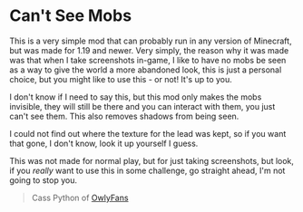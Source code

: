 # Can't See Mobs

This is a very simple mod that can probably run in any version of Minecraft, but was made for 1.19 and newer. Very simply, the reason why it was made was that when I take screenshots in-game, I like to have no mobs be seen as a way to give the world a more abandoned look, this is just a personal choice, but you might like to use this - or not! It's up to you.

I don't know if I need to say this, but this mod only makes the mobs invisible, they will still be there and you can interact with them, you just can't see them. This also removes shadows from being seen.

I could not find out where the texture for the lead was kept, so if you want that gone, I don't know, look it up yourself I guess.

This was not made for normal play, but for just taking screenshots, but look, if you _really_ want to use this in some challenge, go straight ahead, I'm not going to stop you.

> Cass Python of [OwlyFans](https://owly.fans)